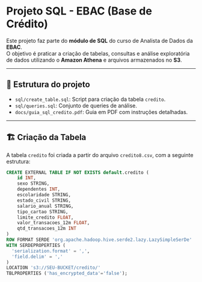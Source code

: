 # Projeto SQL - EBAC (Base de Crédito)

Este projeto faz parte do **módulo de SQL** do curso de Analista de Dados da **EBAC**.  
O objetivo é praticar a criação de tabelas, consultas e análise exploratória de dados utilizando o **Amazon Athena** e arquivos armazenados no **S3**.

---

## 📂 Estrutura do projeto
- `sql/create_table.sql`: Script para criação da tabela `credito`.
- `sql/queries.sql`: Conjunto de queries de análise.
- `docs/guia_sql_credito.pdf`: Guia em PDF com instruções detalhadas.

---

## 🏗️ Criação da Tabela

A tabela `credito` foi criada a partir do arquivo `credito8.csv`, com a seguinte estrutura:

```sql
CREATE EXTERNAL TABLE IF NOT EXISTS default.credito (
    id INT,
    sexo STRING,
    dependentes INT,
    escolaridade STRING,
    estado_civil STRING,
    salario_anual STRING,
    tipo_cartao STRING,
    limite_credito FLOAT,
    valor_transacoes_12m FLOAT,
    qtd_transacoes_12m INT
)
ROW FORMAT SERDE 'org.apache.hadoop.hive.serde2.lazy.LazySimpleSerDe'
WITH SERDEPROPERTIES (
  'serialization.format' = ',',
  'field.delim' = ','
)
LOCATION 's3://SEU-BUCKET/credito/'
TBLPROPERTIES ('has_encrypted_data'='false');

